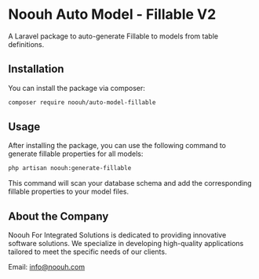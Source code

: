 # Noouh Auto Model - Fillable V2

A Laravel package to auto-generate Fillable to models from table definitions.

## Installation

You can install the package via composer:

```bash
composer require noouh/auto-model-fillable
```

## Usage

After installing the package, you can use the following command to generate fillable properties for all models:

```bash
php artisan noouh:generate-fillable
```

This command will scan your database schema and add the corresponding fillable properties to your model files.

## About the Company

Noouh For Integrated Solutions is dedicated to providing innovative software solutions. We specialize in developing high-quality applications tailored to meet the specific needs of our clients.

Email: info@noouh.com
